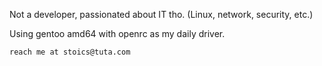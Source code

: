 Not a developer, passionated about IT tho. (Linux, network, security, etc.)

Using gentoo amd64 with openrc as my daily driver.

    reach me at stoics@tuta.com
